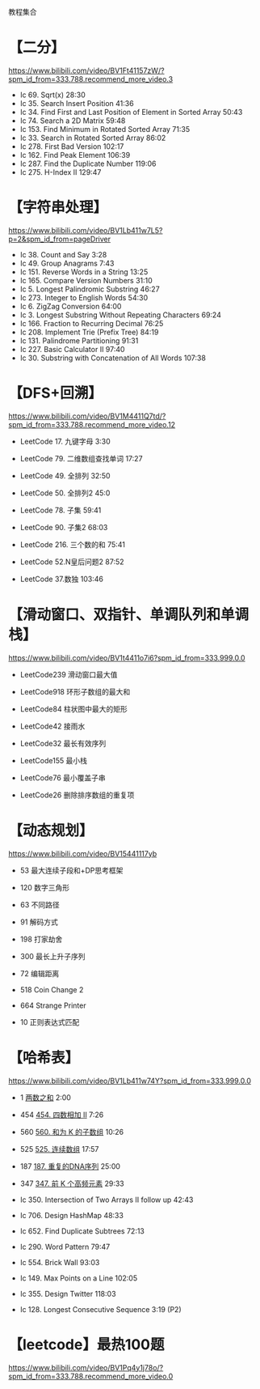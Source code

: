 教程集合

# 【二分】

https://www.bilibili.com/video/BV1Ft41157zW/?spm_id_from=333.788.recommend_more_video.3

- lc 69. Sqrt(x) 28:30
- lc 35. Search Insert Position 41:36
- lc 34. Find First and Last Position of Element in Sorted Array 50:43
- lc 74. Search a 2D Matrix 59:48
- lc 153. Find Minimum in Rotated Sorted Array 71:35
- lc 33. Search in Rotated Sorted Array 86:02   
- lc 278. First Bad Version 102:17
- lc 162. Find Peak Element 106:39
- lc 287. Find the Duplicate Number 119:06
- lc 275. H-Index II 129:47

# 【字符串处理】

https://www.bilibili.com/video/BV1Lb411w7L5?p=2&spm_id_from=pageDriver

- lc 38. Count and Say 3:28
- lc 49. Group Anagrams 7:43
- lc 151. Reverse Words in a String 13:25
- lc 165. Compare Version Numbers 31:10
- lc 5. Longest Palindromic Substring 46:27
- lc 273. Integer to English Words 54:30
- lc 6. ZigZag Conversion 64:00
- lc 3. Longest Substring Without Repeating Characters 69:24
- lc 166. Fraction to Recurring Decimal 76:25
- lc 208. Implement Trie (Prefix Tree) 84:19
- lc 131. Palindrome Partitioning 91:31
- lc 227. Basic Calculator II 97:40
- lc 30. Substring with Concatenation of All Words 107:38

# 【DFS+回溯】

https://www.bilibili.com/video/BV1M4411Q7td/?spm_id_from=333.788.recommend_more_video.12

- LeetCode 17. 九键字母 3:30
- LeetCode 79. 二维数组查找单词 17:27
- LeetCode 49. 全排列 32:50
- LeetCode 50. 全排列2 45:0
- LeetCode 78. 子集 59:41
- LeetCode 90. 子集2 68:03
- LeetCode 216.  三个数的和 75:41

- LeetCode 52.N皇后问题2 87:52
- LeetCode 37.数独 103:46

# 【滑动窗口、双指针、单调队列和单调栈】

https://www.bilibili.com/video/BV1t4411o7i6?spm_id_from=333.999.0.0

- LeetCode239 滑动窗口最大值
- LeetCode918 环形子数组的最大和

- LeetCode84 柱状图中最大的矩形
- LeetCode42 接雨水
- LeetCode32 最长有效序列
- LeetCode155 最小栈

- LeetCode76 最小覆盖子串

- LeetCode26 删除排序数组的重复项

# 【动态规划】

https://www.bilibili.com/video/BV15441117yb

- 53 最大连续子段和+DP思考框架

- 120 数字三角形

- 63 不同路径

- 91 解码方式

- 198 打家劫舍

- 300 最长上升子序列

- 72 编辑距离

- 518 Coin Change 2

- 664 Strange Printer 

- 10 正则表达式匹配

# 【哈希表】

https://www.bilibili.com/video/BV1Lb411w74Y?spm_id_from=333.999.0.0

- 1 [ 两数之和](https://leetcode-cn.com/problems/two-sum)  2:00
- 454  [454. 四数相加 II](https://leetcode-cn.com/problems/4sum-ii) 7:26
- 560  [560. 和为 K 的子数组](https://leetcode-cn.com/problems/subarray-sum-equals-k) 10:26
- 525  [525. 连续数组](https://leetcode-cn.com/problems/contiguous-array) 17:57
- 187 [187. 重复的DNA序列](https://leetcode-cn.com/problems/repeated-dna-sequences) 25:00
- 347 [347. 前 K 个高频元素](https://leetcode-cn.com/problems/top-k-frequent-elements) 29:33

- lc 350. Intersection of Two Arrays II follow up 42:43
- lc 706. Design HashMap 48:33
- lc 652. Find Duplicate Subtrees 72:13
- lc 290. Word Pattern 79:47
- lc 554. Brick Wall 93:03
- lc 149. Max Points on a Line 102:05
- lc 355. Design Twitter 118:03
- lc 128. Longest Consecutive Sequence 3:19 (P2)

# 【leetcode】最热100题

https://www.bilibili.com/video/BV1Pq4y1j78o/?spm_id_from=333.788.recommend_more_video.0

